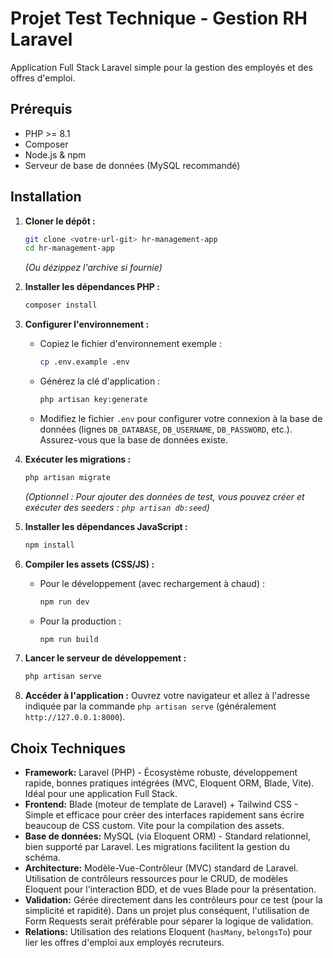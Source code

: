 # Projet Test Technique - Gestion RH Laravel

Application Full Stack Laravel simple pour la gestion des employés et des offres d'emploi.

## Prérequis

*   PHP >= 8.1
*   Composer
*   Node.js & npm
*   Serveur de base de données (MySQL recommandé)

## Installation

1.  **Cloner le dépôt :**
    ```bash
    git clone <votre-url-git> hr-management-app
    cd hr-management-app
    ```
    *(Ou dézippez l'archive si fournie)*

2.  **Installer les dépendances PHP :**
    ```bash
    composer install
    ```

3.  **Configurer l'environnement :**
    *   Copiez le fichier d'environnement exemple :
        ```bash
        cp .env.example .env
        ```
    *   Générez la clé d'application :
        ```bash
        php artisan key:generate
        ```
    *   Modifiez le fichier `.env` pour configurer votre connexion à la base de données (lignes `DB_DATABASE`, `DB_USERNAME`, `DB_PASSWORD`, etc.). Assurez-vous que la base de données existe.

4.  **Exécuter les migrations :**
    ```bash
    php artisan migrate
    ```
    *(Optionnel : Pour ajouter des données de test, vous pouvez créer et exécuter des seeders : `php artisan db:seed`)*

5.  **Installer les dépendances JavaScript :**
    ```bash
    npm install
    ```

6.  **Compiler les assets (CSS/JS) :**
    *   Pour le développement (avec rechargement à chaud) :
        ```bash
        npm run dev
        ```
    *   Pour la production :
        ```bash
        npm run build
        ```

7.  **Lancer le serveur de développement :**
    ```bash
    php artisan serve
    ```

8.  **Accéder à l'application :**
    Ouvrez votre navigateur et allez à l'adresse indiquée par la commande `php artisan serve` (généralement `http://127.0.0.1:8000`).

## Choix Techniques

*   **Framework:** Laravel (PHP) - Écosystème robuste, développement rapide, bonnes pratiques intégrées (MVC, Eloquent ORM, Blade, Vite). Idéal pour une application Full Stack.
*   **Frontend:** Blade (moteur de template de Laravel) + Tailwind CSS - Simple et efficace pour créer des interfaces rapidement sans écrire beaucoup de CSS custom. Vite pour la compilation des assets.
*   **Base de données:** MySQL (via Eloquent ORM) - Standard relationnel, bien supporté par Laravel. Les migrations facilitent la gestion du schéma.
*   **Architecture:** Modèle-Vue-Contrôleur (MVC) standard de Laravel. Utilisation de contrôleurs ressources pour le CRUD, de modèles Eloquent pour l'interaction BDD, et de vues Blade pour la présentation.
*   **Validation:** Gérée directement dans les contrôleurs pour ce test (pour la simplicité et rapidité). Dans un projet plus conséquent, l'utilisation de Form Requests serait préférable pour séparer la logique de validation.
*   **Relations:** Utilisation des relations Eloquent (`hasMany`, `belongsTo`) pour lier les offres d'emploi aux employés recruteurs.